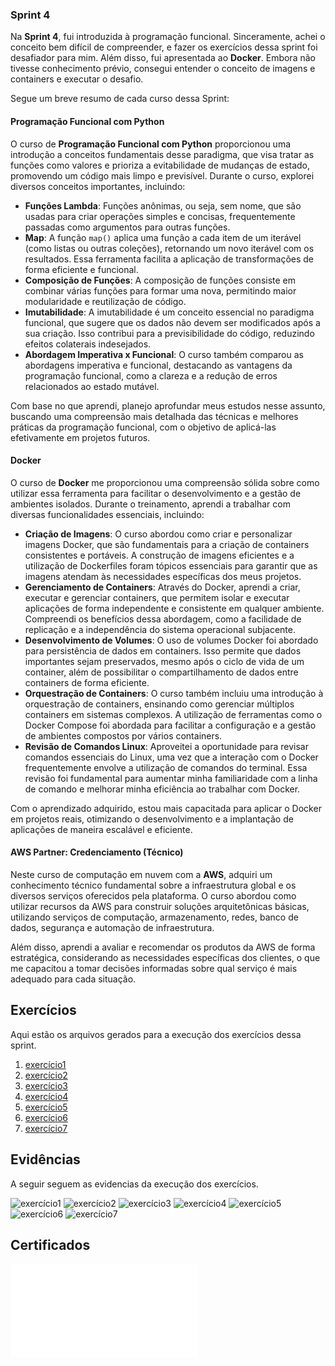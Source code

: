 ### Sprint 4

Na **Sprint 4**, fui introduzida à programação funcional. Sinceramente, achei o conceito bem difícil de compreender, e fazer os exercícios dessa sprint foi desafiador para mim. Além disso, fui apresentada ao **Docker**. Embora não tivesse conhecimento prévio, consegui entender o conceito de imagens e containers e executar o desafio.

Segue um breve resumo de cada curso dessa Sprint:

#### Programação Funcional com Python

O curso de **Programação Funcional com Python** proporcionou uma introdução a conceitos fundamentais desse paradigma, que visa tratar as funções como valores e prioriza a evitabilidade de mudanças de estado, promovendo um código mais limpo e previsível. Durante o curso, explorei diversos conceitos importantes, incluindo:

- **Funções Lambda**: Funções anônimas, ou seja, sem nome, que são usadas para criar operações simples e concisas, frequentemente passadas como argumentos para outras funções.
- **Map**: A função `map()` aplica uma função a cada item de um iterável (como listas ou outras coleções), retornando um novo iterável com os resultados. Essa ferramenta facilita a aplicação de transformações de forma eficiente e funcional.
- **Composição de Funções**: A composição de funções consiste em combinar várias funções para formar uma nova, permitindo maior modularidade e reutilização de código.
- **Imutabilidade**: A imutabilidade é um conceito essencial no paradigma funcional, que sugere que os dados não devem ser modificados após a sua criação. Isso contribui para a previsibilidade do código, reduzindo efeitos colaterais indesejados.
- **Abordagem Imperativa x Funcional**: O curso também comparou as abordagens imperativa e funcional, destacando as vantagens da programação funcional, como a clareza e a redução de erros relacionados ao estado mutável.

Com base no que aprendi, planejo aprofundar meus estudos nesse assunto, buscando uma compreensão mais detalhada das técnicas e melhores práticas da programação funcional, com o objetivo de aplicá-las efetivamente em projetos futuros.

#### Docker

O curso de **Docker** me proporcionou uma compreensão sólida sobre como utilizar essa ferramenta para facilitar o desenvolvimento e a gestão de ambientes isolados. Durante o treinamento, aprendi a trabalhar com diversas funcionalidades essenciais, incluindo:

- **Criação de Imagens**: O curso abordou como criar e personalizar imagens Docker, que são fundamentais para a criação de containers consistentes e portáveis. A construção de imagens eficientes e a utilização de Dockerfiles foram tópicos essenciais para garantir que as imagens atendam às necessidades específicas dos meus projetos.
- **Gerenciamento de Containers**: Através do Docker, aprendi a criar, executar e gerenciar containers, que permitem isolar e executar aplicações de forma independente e consistente em qualquer ambiente. Compreendi os benefícios dessa abordagem, como a facilidade de replicação e a independência do sistema operacional subjacente.
- **Desenvolvimento de Volumes**: O uso de volumes Docker foi abordado para persistência de dados em containers. Isso permite que dados importantes sejam preservados, mesmo após o ciclo de vida de um container, além de possibilitar o compartilhamento de dados entre containers de forma eficiente.
- **Orquestração de Containers**: O curso também incluiu uma introdução à orquestração de containers, ensinando como gerenciar múltiplos containers em sistemas complexos. A utilização de ferramentas como o Docker Compose foi abordada para facilitar a configuração e a gestão de ambientes compostos por vários containers.
- **Revisão de Comandos Linux**: Aproveitei a oportunidade para revisar comandos essenciais do Linux, uma vez que a interação com o Docker frequentemente envolve a utilização de comandos do terminal. Essa revisão foi fundamental para aumentar minha familiaridade com a linha de comando e melhorar minha eficiência ao trabalhar com Docker.

Com o aprendizado adquirido, estou mais capacitada para aplicar o Docker em projetos reais, otimizando o desenvolvimento e a implantação de aplicações de maneira escalável e eficiente.

#### AWS Partner: Credenciamento (Técnico)

Neste curso de computação em nuvem com a **AWS**, adquiri um conhecimento técnico fundamental sobre a infraestrutura global e os diversos serviços oferecidos pela plataforma. O curso abordou como utilizar recursos da AWS para construir soluções arquitetônicas básicas, utilizando serviços de computação, armazenamento, redes, banco de dados, segurança e automação de infraestrutura.

Além disso, aprendi a avaliar e recomendar os produtos da AWS de forma estratégica, considerando as necessidades específicas dos clientes, o que me capacitou a tomar decisões informadas sobre qual serviço é mais adequado para cada situação.


## Exercícios 

Aqui estão os arquivos gerados para a execução dos exercícios dessa sprint.

01. [exercício1](../Sprint4/Exercicios/py/ex01.py)
02. [exercício2](../Sprint4/Exercicios/py/ex02.py)
03. [exercício3](../Sprint4/Exercicios/py/ex03.py)
04. [exercício4](../Sprint4/Exercicios/py/ex04.py)
05. [exercício5](../Sprint4/Exercicios/py/ex05.py)
06. [exercício6](../Sprint4/Exercicios/py/ex06.py)
07. [exercício7](../Sprint4/Exercicios/py/ex07.py)

## Evidências

A seguir seguem as evidencias da execução dos exercícios.

![exercício1](../Sprint4/Exercicios/imagens/ex01.png)
![exercício2](../Sprint4/Exercicios/imagens/ex02.png)
![exercício3](../Sprint4/Exercicios/imagens/ex03.png)
![exercício4](../Sprint4/Exercicios/imagens/ex04.png)
![exercício5](../Sprint4/Exercicios/imagens/ex05.png)
![exercício6](../Sprint4/Exercicios/imagens/ex06.png)
![exercício7](../Sprint4/Exercicios/imagens/ex07.png)

## Certificados
![curso AWS](../Sprint4/Certificados/awscredenciamentotecnico.pdf)

